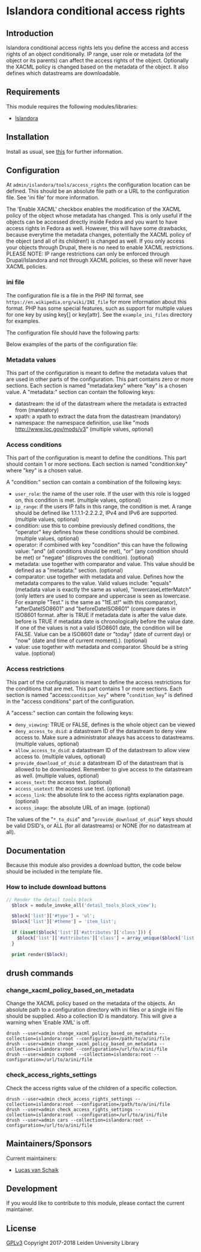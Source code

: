# Islandora conditional access rights

## Introduction

Islandora conditional access rights lets you define the access and access rights of an object conditionally. IP range, user role or metadata (of the object or its parents) can affect the access rights of the object.
Optionally the XACML policy is changed based on the metadata of the object.
It also defines which datastreams are downloadable.

## Requirements

This module requires the following modules/libraries:

* [Islandora](https://github.com/islandora/islandora)

## Installation
 
Install as usual, see [this](https://drupal.org/documentation/install/modules-themes/modules-7) for further information.

## Configuration

At `admin/islandora/tools/access_rights` the configuration location can be defined. This should be an absolute file path
or a URL to the configuration file. See 'ini file' for more information.

The 'Enable XACML' checkbox enables the modification of the XACML policy of the object whose metadata has changed. This is only useful if the
objects can be accessed directly inside Fedora and you want to have access rights in Fedora as well. However, this will have some drawbacks,
because everytime the metadata changes, potentially the XACML policy of the object (and all of its children!) is changed as well.
If you only access your objects through Drupal, there is no need to enable XACML restrictions.
PLEASE NOTE: IP range restrictions can only be enforced through Drupal/Islandora and not through XACML policies, so these will never have XACML policies.

### ini file

The configuration file is a file in the PHP INI format, see `https://en.wikipedia.org/wiki/INI_file`
for more information about this format. PHP has some special features, such as support for multiple values for one key by using key[] or key[attr].
See the `example_ini_files` directory for examples.

The configuration file should have the following parts:

Below examples of the parts of the configuration file:

### Metadata values

This part of the configuration is meant to define the metadata values that are used in other parts of the configuration.
This part contains zero or more sections. Each section is named "metadata:key" where "key" is a chosen value.
A "metadata:" section can contain the following keys:

 * datastream: the id of the datastream where the metadata is extracted from (mandatory)
 * xpath: a xpath to extract the data from the datastream (mandatory)
 * namespace: the namespace definition, use like "mods http://www.loc.gov/mods/v3" (multiple values, optional)

### Access conditions

This part of the configuration is meant to define the conditions.
This part should contain 1 or more sections. Each section is named "condition:key" where "key" is a chosen value.

A "condition:" section can contain a combination of the following keys:
 * `user_role`: the name of the user role. If the user with this role is logged on, this condition is met. (multiple values, optional)
 * `ip_range`: if the users IP falls in this range, the condition is met. A range should be defined like 1.1.1.1-2.2.2.2, IPv4 and IPv6 are supported. (multiple values, optional)
 * condition: use this to combine previously defined conditions, the "operator" key defines how these conditions should be combined. (multiple values, optional)
 * operator: if combined with key "condition" this can have the following value: "and" (all conditions should be met), "or" (any condition should be met) or "negate" (disproves the condition). (optional)
 * metadata: use together with comparator and value. This value should be defined as a "metadata:" section. (optional)
 * comparator: use together with metadata and value. Defines how the metadata compares to the value. Valid values include: "equals" (metadata value is exactly the same as value), "lowercaseLetterMatch" (only letters are used to compare and uppercase is seen as lowercase. For example "Test." is the same as "1tE.st!" with this comparator), "afterDateISO8601" and "beforeDateISO8601" (compare dates in ISO8601 format. after is TRUE if metadata date is after the value date. before is TRUE if metadata date is chronologically before the value date. If one of the values is not a valid ISO8601 date, the condition will be FALSE. Value can be a ISO8601 date or "today" (date of current day) or "now" (date and time of current moment).). (optional)
 * value: use together with metadata and comparator. Should be a string value. (optional)

### Access restrictions

This part of the configuration is meant to define the access restrictions for the conditions that are met.
This part contains 1 or more sections. Each section is named "access:`condition_key`" where "`condition_key`" is defined in the "access conditions" part of the configuration.

A "access:" section can contain the following keys:
 * `deny_viewing`: TRUE or FALSE, defines is the whole object can be viewed
 * `deny_access_to_dsid`: a datastream ID of the datastream to deny view access to. Make sure a administrator always has access to datastreams. (multiple values, optional)
 * `allow_access_to_dsid`: a datastream ID of the datastream to allow view access to. (multiple values, optional)
 * `provide_download_of_dsid`: a datastream ID of the datastream that is allowed to be downloaded. Remember to give access to the datastream as well. (multiple values, optional)
 * `access_text`: the access text. (optional)
 * `access_usetext`: the access use text. (optional)
 * `access_link`: the absolute link to the access rights explanation page. (optional)
 * `access_image`: the absolute URL of an image. (optional)

The values of the "`*_to_dsid`" and "`provide_download_of_dsid`" keys should be valid DSID's, or ALL (for all datastreams) or NONE (for no datastream at all).

## Documentation

Because this module also provides a download button, the code below should be included in the template file.

### How to include download buttons

```php
// Render the detail tools block
  $block = module_invoke_all('detail_tools_block_view');

  $block['list']['#type'] = 'ul';
  $block['list']['#theme'] = 'item_list';

  if (isset($block['list']['#attributes']['class'])) {
    $block['list']['#attributes']['class'] = array_unique($block['list']['#attributes']['class']);
  }

  print render($block);

```

## drush commands

### change\_xacml\_policy\_based\_on\_metadata

Change the XACML policy based on the metadata of the objects. An absolute path to a configuration directory with ini files or a single ini file should be supplied. Also a collection ID is mandatory.
This will give a warning when 'Enable XML' is off.

```
drush --user=admin change_xacml_policy_based_on_metadata --collection=islandora:root --configuration=/path/to/a/ini/file
drush --user=admin change_xacml_policy_based_on_metadata --collection=islandora:root --configuration=/url/to/a/ini/file
drush --user=admin cxpbomd --collection=islandora:root --configuration=/url/to/a/ini/file
```

### check\_access\_rights\_settings

Check the access rights value of the children of a specific collection.

```
drush --user=admin check_access_rights_settings --collection=islandora:root --configuration=/path/to/a/ini/file
drush --user=admin check_access_rights_settings --collection=islandora:root --configuration=/url/to/a/ini/file
drush --user=admin cars --collection=islandora:root --configuration=/url/to/a/ini/file
```


## Maintainers/Sponsors

Current maintainers:

* [Lucas van Schaik](https://github.com/lucasvanschaik)

## Development

If you would like to contribute to this module, please contact the current maintainer.


## License

[GPLv3](LICENSE.txt)
Copyright 2017-2018 Leiden University Library

